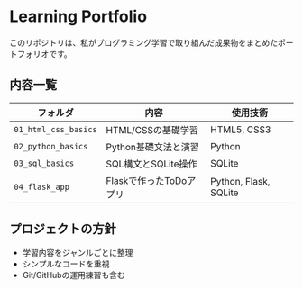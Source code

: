 # Learning Portfolio

このリポジトリは、私がプログラミング学習で取り組んだ成果物をまとめたポートフォリオです。

## 内容一覧

| フォルダ | 内容 | 使用技術 |
|---------|------|----------|
| `01_html_css_basics` | HTML/CSSの基礎学習 | HTML5, CSS3 |
| `02_python_basics` | Python基礎文法と演習 | Python |
| `03_sql_basics` | SQL構文とSQLite操作 | SQLite |
| `04_flask_app` | Flaskで作ったToDoアプリ | Python, Flask, SQLite |

## プロジェクトの方針

- 学習内容をジャンルごとに整理
- シンプルなコードを重視
- Git/GitHubの運用練習も含む